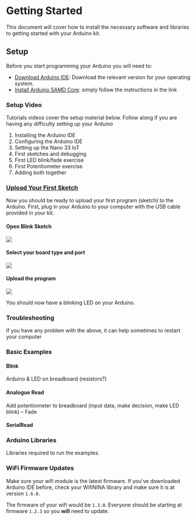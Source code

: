 # Getting Started

This document will cover how to install the necessary software and libraries to getting started with your Arduino kit.


## Setup

Before you start programming your Arduino you will need to:

- [Download Arduino IDE](https://www.arduino.cc/en/Main/Software#download): Download the relevant version for your operating system.
- [Install Arduino SAMD Core](https://www.arduino.cc/en/Guide/NANO33IoT#use-your-arduino-nano-33-iot-on-the-arduino-desktop-ide): simply follow the instructions in the link

### Setup Video

Tutorials videos cover the setup material below. Follow along if you are having any difficulty setting up your Arduino

1. Installing the Arduino IDE
2. Configuring the Arduino IDE
3. Setting up the Nano 33 IoT
4. First sketches and debugging
5. First LED blink/fade exercise
6. First Potentiometer exercise
7. Adding both together




### [Upload Your First Sketch](https://www.arduino.cc/en/Guide/NANO33IoT#use-your-arduino-nano-33-iot-with-the-arduino-iot-cloud#open-your-first-sketch)

Now you should be ready to upload your first program (sketch) to the Arduino. First, plug in your Arduino to your computer with the USB cable provided in your kit.

#### Open Blink Sketch

![](https://www.arduino.cc/en/uploads/Guide/Blynk%20Select.jpg)

#### Select your board type and port

![](https://www.arduino.cc/wiki/static/9ceac239b6306535ca8f47077d11bf8a/9c311/NANOIOT_BoardSel.jpg)

#### Upload the program

![](https://www.arduino.cc/wiki/static/0bd943210336ba4022b1b4e493775d82/008e2/UNO_Upload.png)

You should now have a blinking LED on your Arduino.

### Troubleshooting

If you have any problem with the above, it can help sometimes to restart your computer

### Basic Examples


#### Blink

Arduino & LED on breadboard (resistors?)

#### Analogue Read

Add potentiometer to breadboard (input data, make decision, make LED blink) – Fade

#### SerialRead


### Arduino Libraries

Libraries required to run the examples.

### WiFi Firmware Updates

Make sure your wifi module is the latest firmware. If you've downloaded Arduino IDE before, check your WifiNINA library and make sure it is at version `1.6.0`.

The firmware of your wifi would be `1.3.0`. Everyone should be starting at firmware `1.2.3` so you **will** need to update.
